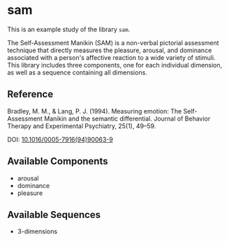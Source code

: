 
# sam



This is an example study of the library `sam`.

The Self-Assessment Manikin (SAM) is a non-verbal pictorial assessment technique that directly measures the pleasure, arousal, and dominance associated with a person's affective reaction to a wide variety of stimuli. This library includes three components, one for each individual dimension, as well as a sequence containing all dimensions.

## Reference

Bradley, M. M., & Lang, P. J. (1994). Measuring emotion: The Self-Assessment Manikin and the semantic differential. Journal of Behavior Therapy and Experimental Psychiatry, 25(1), 49–59.

DOI: [10.1016/0005-7916(94)90063-9](https://dx.doi.org/10.1016/0005-7916(94)90063-9)



## Available Components

- arousal
- dominance
- pleasure

## Available Sequences

- 3-dimensions


